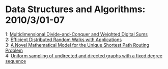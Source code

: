 # Data Structures and Algorithms: 2010/3/01-07  
1: [Multidimensional Divide-and-Conquer and Weighted Digital Sums](https://doi.org/10.48550/arXiv.1003.0150)  
2: [Efficient Distributed Random Walks with Applications](https://doi.org/10.48550/arXiv.0911.3195)  
3: [A Novel Mathematical Model for the Unique Shortest Path Routing Problem](https://doi.org/10.48550/arXiv.0807.0038)  
4: [Uniform sampling of undirected and directed graphs with a fixed degree  sequence](https://doi.org/10.48550/arXiv.0912.0685)  